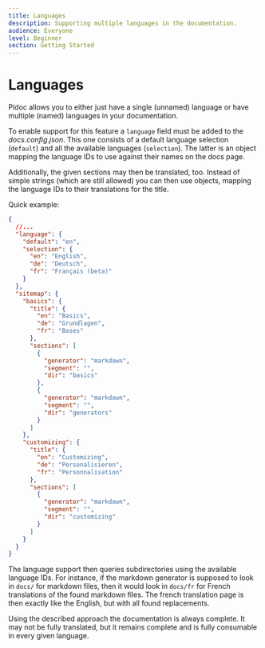 ```yaml
---
title: Languages
description: Supporting multiple languages in the documentation.
audience: Everyone
level: Beginner
section: Getting Started
---
```


# Languages

Pidoc allows you to either just have a single (unnamed) language or have multiple (named) languages in your documentation.

To enable support for this feature a `language` field must be added to the *docs.config.json*. This one consists of a default language selection (`default`) and all the available languages (`selection`). The latter is an object mapping the language IDs to use against their names on the docs page.

Additionally, the given sections may then be translated, too. Instead of simple strings (which are still allowed) you can then use objects, mapping the language IDs to their translations for the title.

Quick example:

```json
{
  //...
  "language": {
    "default": "en",
    "selection": {
      "en": "English",
      "de": "Deutsch",
      "fr": "Français (beta)"
    }
  },
  "sitemap": {
    "basics": {
      "title": {
        "en": "Basics",
        "de": "Grundlagen",
        "fr": "Bases"
      },
      "sections": [
        {
          "generator": "markdown",
          "segment": "",
          "dir": "basics"
        },
        {
          "generator": "markdown",
          "segment": "",
          "dir": "generators"
        }
      ]
    },
    "customizing": {
      "title": {
        "en": "Customizing",
        "de": "Personalisieren",
        "fr": "Personnalisation"
      },
      "sections": [
        {
          "generator": "markdown",
          "segment": "",
          "dir": "customizing"
        }
      ]
    }
  }
}
```

The language support then queries subdirectories using the available language IDs. For instance, if the markdown generator is supposed to look in `docs/` for markdown files, then it would look in `docs/fr` for French translations of the found markdown files. The french translation page is then exactly like the English, but with all found replacements.

Using the described approach the documentation is always complete. It may not be fully translated, but it remains complete and is fully consumable in every given language.
